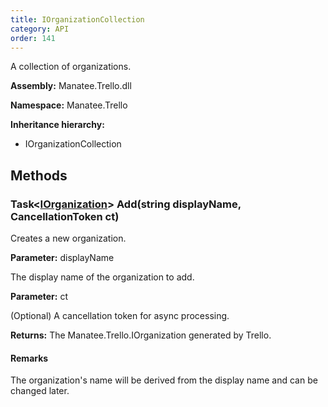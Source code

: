 ```yaml
---
title: IOrganizationCollection
category: API
order: 141
---
```


A collection of organizations.

**Assembly:** Manatee.Trello.dll

**Namespace:** Manatee.Trello

**Inheritance hierarchy:**

- IOrganizationCollection

## Methods

### Task&lt;[IOrganization](../IOrganization#iorganization)&gt; Add(string displayName, CancellationToken ct)

Creates a new organization.

**Parameter:** displayName

The display name of the organization to add.

**Parameter:** ct

(Optional) A cancellation token for async processing.

**Returns:** The Manatee.Trello.IOrganization generated by Trello.

#### Remarks

The organization&#39;s name will be derived from the display name and can be changed later.

